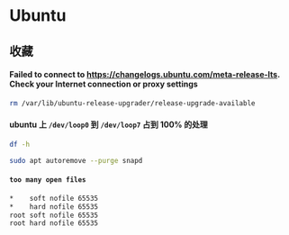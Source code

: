 # Ubuntu

## 收藏

#### Failed to connect to https://changelogs.ubuntu.com/meta-release-lts. Check your Internet connection or proxy settings

```bash
rm /var/lib/ubuntu-release-upgrader/release-upgrade-available
```

#### ubuntu 上 `/dev/loop0` 到 `/dev/loop7` 占到 100% 的处理

```bash
df -h

sudo apt autoremove --purge snapd
```

#### `too many open files`

```bash
*    soft nofile 65535
*    hard nofile 65535
root soft nofile 65535
root hard nofile 65535
```
